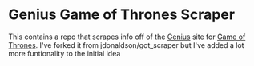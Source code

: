 # Genius Game of Thrones Scraper

This contains a repo that scrapes info off of the
[Genius](https://genius.com/) site for [Game of
Thrones](https://genius.com/artists/Game-of-thrones). 
I've forked it from jdonaldson/got_scraper but I've added a lot more funtionality to the initial idea 

